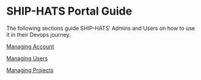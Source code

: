 # SHIP-HATS Portal Guide
The following sections guide SHIP-HATS’ Admins and Users on how to use it in their Devops journey.
<!--
[Logging In and Logging Out](https://docs.developer.gov.sg/docs/ship-hats-documentation/#/portal-guide/logging-in-and-logging-out)

- [Logging In](https://docs.developer.gov.sg/docs/ship-hats-documentation/#/portal-guide/logging-in-and-logging-out?id=logging-in)
  - [Viewing Dashboard - for Admins Only](https://docs.developer.gov.sg/docs/ship-hats-documentation/#/portal-guide/logging-in-and-logging-out?id=viewing-dashboard)
  - [Viewing Profile as User](https://docs.developer.gov.sg/docs/ship-hats-documentation/#/portal-guide/logging-in-and-logging-out?id=viewing-profile-as-users)
- [Logging Out](https://docs.developer.gov.sg/docs/ship-hats-documentation/#/portal-guide/logging-in-and-logging-out?id=logging-out)
- [Switching Account](https://docs.developer.gov.sg/docs/ship-hats-documentation/#/portal-guide/logging-in-and-logging-out?id=switch-account)-->

[Managing Account](https://docs.developer.gov.sg/docs/ship-hats-documentation/#/portal-guide/managing-account)
<!--
- [Viewing and Modifying Profile of Administrators](https://docs.developer.gov.sg/docs/ship-hats-documentation/#/portal-guide/managing-account?id=viewing-and-updating-profile-as-sa-or-pa)
- [Viewing and Modifying Profile of Users](https://docs.developer.gov.sg/docs/ship-hats-documentation/#/portal-guide/managing-account?id=viewing-and-updating-profile-as-user)
- [Changing Password](https://docs.developer.gov.sg/docs/ship-hats-documentation/#/portal-guide/managing-account?id=changing-password)
- [Retrieving Username](https://docs.developer.gov.sg/docs/ship-hats-documentation/#/portal-guide/managing-account?id=retrieving-username)
- [Resetting Password](https://docs.developer.gov.sg/docs/ship-hats-documentation/#/portal-guide/managing-account?id=resetting-password)
- [Resetting 2FA](https://docs.developer.gov.sg/docs/ship-hats-documentation/#/portal-guide/managing-account?id=resetting-2fa)
- [Viewing Plan Details](https://docs.developer.gov.sg/docs/ship-hats-documentation/#/portal-guide/managing-account?id=viewing-plan-details)
- [Viewing Billing Information](https://docs.developer.gov.sg/docs/ship-hats-documentation/#/portal-guide/managing-account?id=viewing-billing-info)
-->

[Managing Users](https://docs.developer.gov.sg/docs/ship-hats-documentation/#/portal-guide/managing-users)
<!--
- [Inviting Users](https://docs.developer.gov.sg/docs/ship-hats-documentation/#/portal-guide/managing-users?id=inviting-users)
- [Approving New Users](https://docs.developer.gov.sg/docs/ship-hats-documentation/#/portal-guide/managing-users?id=approving-new-users)
- [Viewing Users](https://docs.developer.gov.sg/docs/ship-hats-documentation/#/portal-guide/managing-users?id=viewing-users)
- [Removing Users](https://docs.developer.gov.sg/docs/ship-hats-documentation/#/portal-guide/managing-users?id=removing-users)
- [Reactivating Users](https://docs.developer.gov.sg/docs/ship-hats-documentation/#/portal-guide/managing-users?id=reactivating-users)
-->

[Managing Projects](https://docs.developer.gov.sg/docs/ship-hats-documentation/#/portal-guide/managing-projects)
<!--
- [Creating New Projects](https://docs.developer.gov.sg/docs/ship-hats-documentation/#/portal-guide/managing-projects?id=creating-new-projects)
- [Viewing Projects](https://docs.developer.gov.sg/docs/ship-hats-documentation/#/portal-guide/managing-projects?id=viewing-projects)
- [Removing Projects](https://docs.developer.gov.sg/docs/ship-hats-documentation/#/portal-guide/managing-projects?id=removing-projects)
- [Adding Project Tools](https://docs.developer.gov.sg/docs/ship-hats-documentation/#/portal-guide/managing-projects?id=adding-project-admins)
-->
